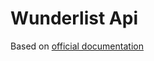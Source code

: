 # Wunderlist Api

Based on [official documentation](https://developer.wunderlist.com/documentation)
